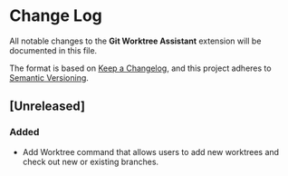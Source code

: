 # Change Log

All notable changes to the **Git Worktree Assistant** extension will be documented in this file.

The format is based on [Keep a Changelog](https://keepachangelog.com/en/1.1.0/),
and this project adheres to [Semantic Versioning](https://semver.org/spec/v2.0.0.html).

## [Unreleased]

### Added

- Add Worktree command that allows users to add new worktrees and check out new or existing branches.